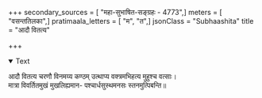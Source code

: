 +++
secondary_sources = [ "महा-सुभाषित-सङ्ग्रहः - 4773",]
meters = [ "वसन्ततिलका",]
pratimaala_letters = [ "म", "त",]
jsonClass = "Subhaashita"
title = "आदौ वितत्य"

+++

<details open><summary>Text</summary>

आदौ वितत्य चरणौ विनमय्य कण्ठम् उत्थाप्य वक्त्रमभिहत्य मुहुश्च वत्साः।  
मात्रा विवर्तितमुखं मुखलिह्यमान- पश्चार्धसुस्थमनसः स्तनमुत्पिबन्ति॥
</details>
